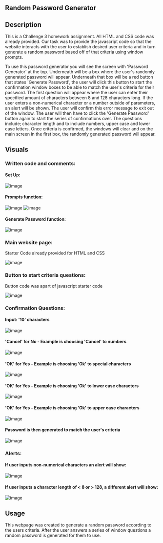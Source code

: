 ## Random Password Generator

## Description

This is a Challenge 3 homework assignment. All HTML and CSS code was already provided. Our task was to provide the javascript code so that the website interacts with the user to establish desired user criteria and in turn generate a random password based off of that criteria using window prompts.

To use this password generator you will see the screen with 'Password Generator' at the top. Underneath will be a box where the user's randomly generated password will appear. Underneath that box will be a red button that states 'Generate Password', the user will click this button to start the confirmation window boxes to be able to match the user's criteria for their password. The first question will appear where the user can enter their specified amount of characters between 8 and 128 characters long. If the user enters a non-numerical character or a number outside of parameters, an alert will be shown. The user will confirm this error message to exit out of the window. The user will then have to click the 'Generate Password' button again to start the series of confirmations over. The questions include; character length and to include numbers, upper case and lower case letters. Once criteria is confirmed, the windows will clear and on the main screen in the first box, the randomly generated password will appear. 

## Visuals

### Written code and comments:

#### Set Up:


![image](https://user-images.githubusercontent.com/118077000/208988096-fa210cdf-9573-4f76-b104-9e544ffed33f.png)


#### Prompts function:


![image](https://user-images.githubusercontent.com/118077000/208988180-86254c08-a613-4f82-89bb-5544bde6d0f2.png)
![image](https://user-images.githubusercontent.com/118077000/208988252-99653ff8-a684-4372-8127-39a550dd2cea.png)


#### Generate Password function:


![image](https://user-images.githubusercontent.com/118077000/208987763-7ba637cf-e52f-4574-980f-cf0bed14f47a.png)


### Main website page:
Starter Code already provided for HTML and CSS


![image](https://user-images.githubusercontent.com/118077000/208977604-38221033-960d-4a4d-9dc0-c0d74d9417fa.png)


### Button to start criteria questions:
Button code was apart of javascript starter code


![image](https://user-images.githubusercontent.com/118077000/208981267-fa0e0756-2924-49f2-b7de-b426ecba05b4.png)


### Confirmation Questions:

#### Input: '10' characters


![image](https://user-images.githubusercontent.com/118077000/208981482-29bd1a19-b7fc-4591-8805-f087273b56d2.png)


#### 'Cancel' for No - Example is choosing 'Cancel' to numbers


![image](https://user-images.githubusercontent.com/118077000/208981709-80111908-a8da-49c2-a735-5dd634a15a80.png)


#### 'OK' for Yes - Example is choosing 'Ok' to special characters


![image](https://user-images.githubusercontent.com/118077000/208990606-8c2b1f76-5690-4024-9a46-c042362d53a8.png)


#### 'OK' for Yes - Example is choosing 'Ok' to lower case characters


![image](https://user-images.githubusercontent.com/118077000/208982988-59ce4625-a1f4-4f13-b545-b15d58c80f4f.png)


#### 'OK' for Yes - Example is choosing 'Ok' to upper case characters


![image](https://user-images.githubusercontent.com/118077000/208983145-fbf921f9-8e58-421d-a643-c83be2327160.png)


#### Password is then generated to match the user's criteria


![image](https://user-images.githubusercontent.com/118077000/208983303-f7ba55e6-9539-4e13-9dfa-437b4609c39f.png)

### Alerts:

#### If user inputs non-numerical characters an alert will show:


![image](https://user-images.githubusercontent.com/118077000/208983729-0336d659-f064-477a-a59c-c26fe5414937.png)


#### If user inputs a character length of < 8 or > 128, a different alert will show:


![image](https://user-images.githubusercontent.com/118077000/208984012-3eeecdc3-b485-4555-8eb2-5552528d0b43.png)




## Usage

This webpage was created to generate a random password according to the users criteria. After the user answers a series of window questions a random password is generated for them to use.
